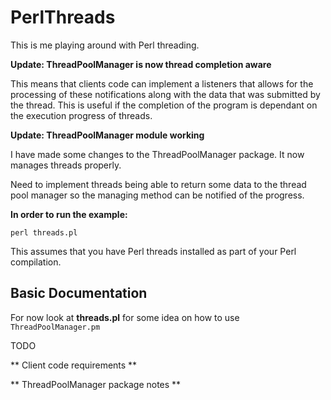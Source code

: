 PerlThreads
===========

This is me playing around with Perl threading.

**Update: ThreadPoolManager is now thread completion aware**

This means that clients code can implement a listeners that allows for the processing
of these notifications along with the data that was submitted by the thread. This is useful
if the completion of the program is dependant on the execution progress of threads. 

**Update: ThreadPoolManager module working**

I have made some changes to the ThreadPoolManager package. It now manages
threads properly. 

Need to implement threads being able to return some data to the thread pool
manager so the managing method can be notified of the progress.

**In order to run the example:**

`perl threads.pl`

This assumes that you have Perl threads installed as part of your Perl compilation.

## Basic Documentation

For now look at **threads.pl** for some idea on how to use `ThreadPoolManager.pm`

TODO

** Client code requirements **

** ThreadPoolManager package notes **